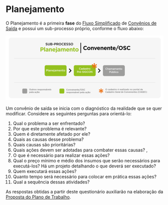 # Planejamento

O Planejamento é a primeira **fase** do [Fluxo Simplificado](broken-reference) de [Convênios de Saída](broken-reference) e possui um sub-processo próprio, conforme o fluxo abaixo:

![](../../.gitbook/assets/image.png)

Um convênio de saída se inicia com o diagnóstico da realidade que se quer modificar. Considere as seguintes perguntas para orientá-lo:

1. Qual o problema a ser enfrentado?
2. Por que este problema é relevante?
3. Quem é diretamente afetado por ele?
4. Quais as causas desse problema?
5. Quais causas são prioritárias?
6. Quais ações devem ser adotadas para combater essas causas? ‚
7. O que é necessário para realizar essas ações?
8. Qual o preço mínimo e médio dos insumos que serão necessários para executá-los? Há um projeto detalhando o que deverá ser executado?
9. Quem executará essas ações?
10. Quanto tempo será necessário para colocar em prática essas ações?
11. Qual a sequência dessas atividades?&#x20;

As respostas obtidas a partir deste questionário auxiliarão na elaboração da [Proposta do Plano de Trabalho](../definicoes-gerais/plano-de-trabalho.md).&#x20;
